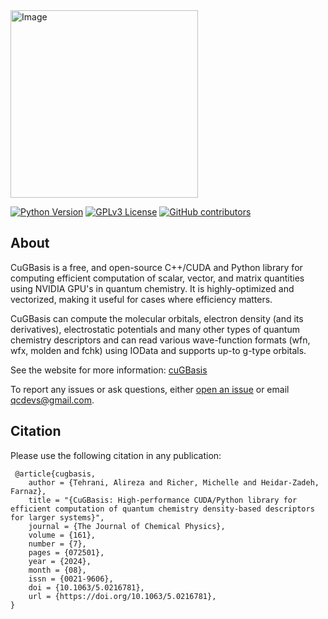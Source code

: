 <img src="./doc/cuGBasis_Logo.jpeg" alt="Image" width="300"/>

[![Python Version](https://img.shields.io/badge/python-3.9%2B-blue.svg)](https://docs.python.org/3/whatsnew/3.9.html)
[![GPLv3 License](https://img.shields.io/badge/License-GPL%20v3-yellow.svg)](https://opensource.org/licenses/)
[![GitHub contributors](https://img.shields.io/github/contributors/theochem/cugbasis.svg)](https://github.com/theochem/cugbasis/graphs/contributors)

## About
CuGBasis is a free, and open-source C++/CUDA and Python library for computing efficient computation of scalar, vector, and matrix quantities
using NVIDIA GPU's in quantum chemistry. It is highly-optimized and vectorized, making it useful for cases
where efficiency matters. 

CuGBasis can compute the molecular orbitals, electron density (and its derivatives), electrostatic
potentials and many other types of quantum chemistry descriptors and  can read various wave-function formats (wfn, wfx, molden and fchk) using 
IOData and supports up-to g-type orbitals. 

See the website for more information: [cuGBasis](https://cugbasis.qcdevs.org)

To report any issues or ask questions, either [open an issue](
https://github.com/theochem/cuGBasis/issues/new) or email [qcdevs@gmail.com]().


## Citation
Please use the following citation in any publication:

```
 @article{cugbasis,
    author = {Tehrani, Alireza and Richer, Michelle and Heidar-Zadeh, Farnaz},
    title = "{CuGBasis: High-performance CUDA/Python library for efficient computation of quantum chemistry density-based descriptors for larger systems}",
    journal = {The Journal of Chemical Physics},
    volume = {161},
    number = {7},
    pages = {072501},
    year = {2024},
    month = {08},
    issn = {0021-9606},
    doi = {10.1063/5.0216781},
    url = {https://doi.org/10.1063/5.0216781},
}
```


